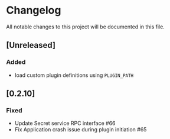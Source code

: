 # Changelog

All notable changes to this project will be documented in this file.

## [Unreleased]

### Added

- load custom plugin definitions using `PLUGIN_PATH`

## [0.2.10]

### Fixed

- Update Secret service RPC interface #66
- Fix Application crash issue during plugin initiation #65
